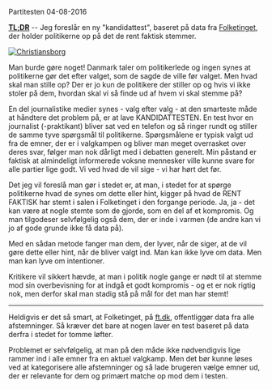 Partitesten
04-08-2016

**[TL;DR](http://en.wikipedia.org/wiki/Wikipedia:Too_long;_didn't_read)** -- Jeg foreslår en ny "kandidattest", baseret på data fra [Folketinget](ft.dk), der holder politikerne op på det de rent faktisk stemmer.

[![Christiansborg](http://static.logiskhave.dk/20160804_christiansborg.jpg)](https://upload.wikimedia.org/wikipedia/commons/c/ca/Den_danske_Vitruvius_1_tab022_-_Prospect_af_det_Kongl_Slott_Christiansborg_imod_Hoved_Indgangen.jpg)

Man burde gøre noget! Danmark taler om politikerlede og ingen synes at politikerne gør det efter valget, som de sagde de ville før valget. Men hvad skal man stille op? Der er jo kun de politikere der stiller op og hvis vi ikke stoler på dem, hvordan skal vi så finde ud af hvem vi skal stemme på?

En del journalistike medier synes - valg efter valg - at den smarteste måde at håndtere det problem på, er at lave KANDIDATTESTEN. En test hvor en journalist (-praktikant) bliver sat ved en telefon og så ringer rundt og stiller de samme tyve spørgsmål til politikerne. Spørgsmålene er typisk valgt ud fra de emner, der er i valgkampen og bliver man meget overrasket over deres svar, følger man nok dårligt med i debatten generelt. Min påstand er faktisk at almindeligt informerede voksne mennesker ville kunne svare for alle partier lige godt. Vi ved hvad de vil sige - vi har hørt det før.

Det jeg vil foreslå man gør i stedet er, at man, i stedet for at spørge politikerne hvad de synes om dette eller hint, kigger på hvad de RENT FAKTISK har stemt i salen i Folketinget i den forgange periode. Ja, ja - det kan være at nogle stemte som de gjorde, som en del af et kompromis. Og man tilgodeser selvfølgelig også dem, der er inde i varmen (de andre kan vi jo af gode grunde ikke få data på).

Med en sådan metode fanger man dem, der lyver, når de siger, at de vil gøre dette eller hint, når de bliver valgt ind. Man kan ikke lyve om data. Men man kan lyve om intentioner.

Kritikere vil sikkert hævde, at man i politik nogle gange er nødt til at stemme mod sin overbevisning for at indgå et godt kompromis - og et er nok rigtig nok, men derfor skal man stadig stå på mål for det man har stemt!

---

Heldigvis er det så smart, at Folketinget, på [ft.dk](http://www.ft.dk/aabnedata.aspx), offentliggør data fra alle afstemninger. Så kræver det bare at nogen laver en test baseret på data derfra i stedet for tomme løfter.

Problemet er selvfølgelig, at man på den måde ikke nødvendigvis lige rammer ind i alle emner fra en aktuel valgkamp. Men det bør kunne løses ved at kategorisere alle afstemninger og så lade brugeren vælge emner ud, der er relevante for dem og primært matche op mod dem i testen.
